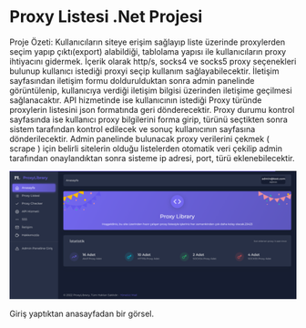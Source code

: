 # Proxy Listesi .Net Projesi

Proje Özeti: Kullanıcıların siteye erişim sağlayıp liste üzerinde proxylerden seçim yapıp çıktı(export) alabildiği, tablolama yapısı ile kullanıcıların proxy ihtiyacını gidermek. İçerik olarak http/s, socks4 ve socks5 proxy seçenekleri bulunup kullanıcı istediği proxyi seçip kullanım sağlayabilecektir. İletişim sayfasından iletişim formu doldurulduktan sonra admin panelinde görüntülenip, kullanıcıya verdiği iletişim bilgisi üzerinden iletişime geçilmesi sağlanacaktır. API hizmetinde ise kullanıcının istediği Proxy türünde proxylerin listesini json formatında geri dönderecektir. Proxy durumu kontrol sayfasında ise kullanıcı proxy bilgilerini forma girip, türünü seçtikten sonra sistem tarafından kontrol edilecek ve sonuç kullanıcının sayfasına dönderilecektir. Admin panelinde bulunacak proxy verilerini çekmek ( scrape ) için belirli sitelerin olduğu listelerden otomatik veri çekilip admin tarafından onaylandıktan sonra sisteme ip adresi, port, türü eklenebilecektir.

![Resim 1](https://github.com/erkancevikgedey/proxy-dotnet-mvc-odev/raw/main/anasayfa.png)

Giriş yaptıktan anasayfadan bir görsel.

